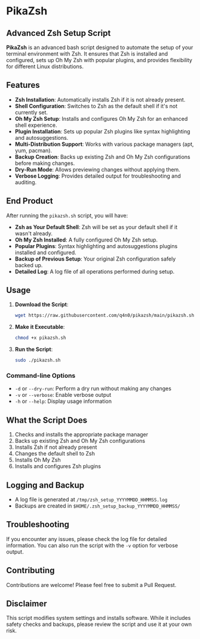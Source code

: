 # PikaZsh
## Advanced Zsh Setup Script

**PikaZsh** is an advanced bash script designed to automate the setup of your terminal environment with Zsh. It ensures that Zsh is installed and configured, sets up Oh My Zsh with popular plugins, and provides flexibility for different Linux distributions.

## Features
- **Zsh Installation**: Automatically installs Zsh if it is not already present.
- **Shell Configuration**: Switches to Zsh as the default shell if it's not currently set.
- **Oh My Zsh Setup**: Installs and configures Oh My Zsh for an enhanced shell experience.
- **Plugin Installation**: Sets up popular Zsh plugins like syntax highlighting and autosuggestions.
- **Multi-Distribution Support**: Works with various package managers (apt, yum, pacman).
- **Backup Creation**: Backs up existing Zsh and Oh My Zsh configurations before making changes.
- **Dry-Run Mode**: Allows previewing changes without applying them.
- **Verbose Logging**: Provides detailed output for troubleshooting and auditing.

## End Product
After running the `pikazsh.sh` script, you will have:
- **Zsh as Your Default Shell**: Zsh will be set as your default shell if it wasn't already.
- **Oh My Zsh Installed**: A fully configured Oh My Zsh setup.
- **Popular Plugins**: Syntax highlighting and autosuggestions plugins installed and configured.
- **Backup of Previous Setup**: Your original Zsh configuration safely backed up.
- **Detailed Log**: A log file of all operations performed during setup.

## Usage
1. **Download the Script**:
   ```bash
   wget https://raw.githubusercontent.com/q4n0/pikazsh/main/pikazsh.sh
   ```

2. **Make it Executable**:
   ```bash
   chmod +x pikazsh.sh
   ```

3. **Run the Script**:
   ```bash
   sudo ./pikazsh.sh
   ```

### Command-line Options
- `-d` or `--dry-run`: Perform a dry run without making any changes
- `-v` or `--verbose`: Enable verbose output
- `-h` or `--help`: Display usage information

## What the Script Does
1. Checks and installs the appropriate package manager
2. Backs up existing Zsh and Oh My Zsh configurations
3. Installs Zsh if not already present
4. Changes the default shell to Zsh
5. Installs Oh My Zsh
6. Installs and configures Zsh plugins

## Logging and Backup
- A log file is generated at `/tmp/zsh_setup_YYYYMMDD_HHMMSS.log`
- Backups are created in `$HOME/.zsh_setup_backup_YYYYMMDD_HHMMSS/`

## Troubleshooting
If you encounter any issues, please check the log file for detailed information. You can also run the script with the `-v` option for verbose output.

## Contributing
Contributions are welcome! Please feel free to submit a Pull Request.

## Disclaimer
This script modifies system settings and installs software. While it includes safety checks and backups, please review the script and use it at your own risk.
